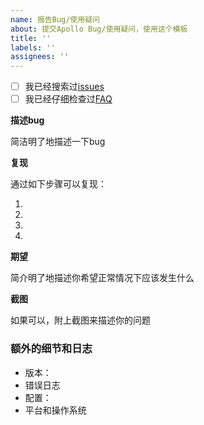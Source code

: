 ```yaml
---
name: 报告Bug/使用疑问
about: 提交Apollo Bug/使用疑问，使用这个模板
title: ''
labels: ''
assignees: ''
---
```


<!-- 这段文字不会显示在你的内容中，为了避免重复的信息，方便后续的检索，在提issue之前，请检查如下事项。如果是比较新手级别的问题，可以到讨论区https://github.com/ctripcorp/apollo/discussions 提问 -->

- [ ] 我已经搜索过[issues](https://github.com/ctripcorp/apollo/issues)
- [ ] 我已经仔细检查过[FAQ](https://github.com/ctripcorp/apollo/wiki/%E9%83%A8%E7%BD%B2&%E5%BC%80%E5%8F%91%E9%81%87%E5%88%B0%E7%9A%84%E5%B8%B8%E8%A7%81%E9%97%AE%E9%A2%98)

**描述bug**

简洁明了地描述一下bug

**复现**

通过如下步骤可以复现：

1. 
2. 
3. 
4. 

**期望**

简介明了地描述你希望正常情况下应该发生什么

**截图**

如果可以，附上截图来描述你的问题

### 额外的细节和日志

- 版本：
- 错误日志
- 配置：
- 平台和操作系统